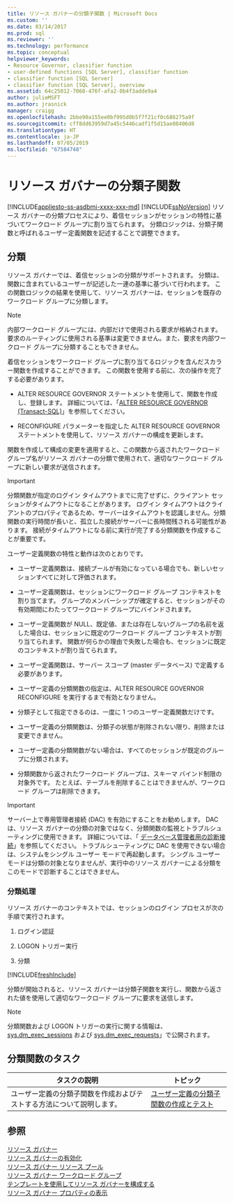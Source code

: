 ```yaml
---
title: リソース ガバナーの分類子関数 | Microsoft Docs
ms.custom: ''
ms.date: 03/14/2017
ms.prod: sql
ms.reviewer: ''
ms.technology: performance
ms.topic: conceptual
helpviewer_keywords:
- Resource Governor, classifier function
- user-defined functions [SQL Server], classifier function
- classifier function [SQL Server]
- classifier function [SQL Server], overview
ms.assetid: 64c25012-7068-476f-afa2-0b4f3adde9a4
author: julieMSFT
ms.author: jrasnick
manager: craigg
ms.openlocfilehash: 2bbe90a155ee0bf995d0b5f7f21cf0c686275a9f
ms.sourcegitcommit: cff8dd63959d7a45c5446cadf1f5d15ae08406d8
ms.translationtype: HT
ms.contentlocale: ja-JP
ms.lasthandoff: 07/05/2019
ms.locfileid: "67584748"
---
```

# <a name="resource-governor-classifier-function"></a>リソース ガバナーの分類子関数
[!INCLUDE[appliesto-ss-asdbmi-xxxx-xxx-md](../../includes/appliesto-ss-asdbmi-xxxx-xxx-md.md)]
  [!INCLUDE[ssNoVersion](../../includes/ssnoversion-md.md)] リソース ガバナーの分類プロセスにより、着信セッションがセッションの特性に基づいてワークロード グループに割り当てられます。 分類ロジックは、分類子関数と呼ばれるユーザー定義関数を記述することで調整できます。  
  
## <a name="classification"></a>分類  
 リソース ガバナーでは、着信セッションの分類がサポートされます。 分類は、関数に含まれているユーザーが記述した一連の基準に基づいて行われます。 この関数ロジックの結果を使用して、リソース ガバナーは、セッションを既存のワークロード グループに分類します。  
  
> [!NOTE]  
>  内部ワークロード グループには、内部だけで使用される要求が格納されます。 要求のルーティングに使用される基準は変更できません。また、要求を内部ワークロード グループに分類することもできません。  
  
 着信セッションをワークロード グループに割り当てるロジックを含んだスカラー関数を作成することができます。 この関数を使用する前に、次の操作を完了する必要があります。  
  
-   ALTER RESOURCE GOVERNOR ステートメントを使用して、関数を作成し、登録します。 詳細については、「[ALTER RESOURCE GOVERNOR &#40;Transact-SQL&#41;](../../t-sql/statements/alter-resource-governor-transact-sql.md)」を参照してください。  
  
-   RECONFIGURE パラメーターを指定した ALTER RESOURCE GOVERNOR ステートメントを使用して、リソース ガバナーの構成を更新します。  
  
 関数を作成して構成の変更を適用すると、この関数から返されたワークロード グループ名がリソース ガバナーの分類で使用されて、適切なワークロード グループに新しい要求が送信されます。  
  
> [!IMPORTANT]  
>  分類関数が指定のログイン タイムアウトまでに完了せずに、クライアント セッションがタイムアウトになることがあります。 ログイン タイムアウトはクライアントのプロパティであるため、サーバーはタイムアウトを認識しません。分類関数の実行時間が長いと、孤立した接続がサーバーに長時間残される可能性があります。 接続がタイムアウトになる前に実行が完了する分類関数を作成することが重要です。  
  
 ユーザー定義関数の特性と動作は次のとおりです。  
  
-   ユーザー定義関数は、接続プールが有効になっている場合でも、新しいセッションすべてに対して評価されます。  
  
-   ユーザー定義関数は、セッションにワークロード グループ コンテキストを割り当てます。 グループのメンバーシップが確定すると、セッションがその有効期間にわたってワークロード グループにバインドされます。  
  
-   ユーザー定義関数が NULL、既定値、または存在しないグループの名前を返した場合は、セッションに既定のワークロード グループ コンテキストが割り当てられます。 関数が何らかの理由で失敗した場合も、セッションに既定のコンテキストが割り当てられます。  
  
-   ユーザー定義関数は、サーバー スコープ (master データベース) で定義する必要があります。  
  
-   ユーザー定義の分類関数の指定は、ALTER RESOURCE GOVERNOR RECONFIGURE を実行するまで有効となりません。  
  
-   分類子として指定できるのは、一度に 1 つのユーザー定義関数だけです。  
  
-   ユーザー定義の分類関数は、分類子の状態が削除されない限り、削除または変更できません。  
  
-   ユーザー定義の分類関数がない場合は、すべてのセッションが既定のグループに分類されます。  
  
-   分類関数から返されたワークロード グループは、スキーマ バインド制限の対象外です。 たとえば、テーブルを削除することはできませんが、ワークロード グループは削除できます。  
  
> [!IMPORTANT]  
>  サーバー上で専用管理者接続 (DAC) を有効にすることをお勧めします。 DAC は、リソース ガバナーの分類の対象ではなく、分類関数の監視とトラブルシューティングに使用できます。 詳細については、「 [データベース管理者用の診断接続](../../database-engine/configure-windows/diagnostic-connection-for-database-administrators.md)」を参照してください。 トラブルシューティングに DAC を使用できない場合は、システムをシングル ユーザー モードで再起動します。 シングル ユーザー モードは分類の対象となりませんが、実行中のリソース ガバナーによる分類をこのモードで診断することはできません。  
  
### <a name="classification-process"></a>分類処理  
 リソース ガバナーのコンテキストでは、セッションのログイン プロセスが次の手順で実行されます。  
  
1.  ログイン認証  
  
2.  LOGON トリガー実行  
  
3.  分類  

[!INCLUDE[freshInclude](../../includes/paragraph-content/fresh-note-steps-feedback.md)]

 分類が開始されると、リソース ガバナーは分類子関数を実行し、関数から返された値を使用して適切なワークロード グループに要求を送信します。  
  
> [!NOTE]  
>  分類関数および LOGON トリガーの実行に関する情報は、 [sys.dm_exec_sessions](../../relational-databases/system-dynamic-management-views/sys-dm-exec-sessions-transact-sql.md) および [sys.dm_exec_requests](../../relational-databases/system-dynamic-management-views/sys-dm-exec-requests-transact-sql.md)」で公開されます。  
  
## <a name="classification-function-tasks"></a>分類関数のタスク  
  
|タスクの説明|トピック|  
|----------------------|-----------|  
|ユーザー定義の分類子関数を作成およびテストする方法について説明します。|[ユーザー定義の分類子関数の作成とテスト](../../relational-databases/resource-governor/create-and-test-a-classifier-user-defined-function.md)|  
  
## <a name="see-also"></a>参照  
 [リソース ガバナー](../../relational-databases/resource-governor/resource-governor.md)   
 [リソース ガバナーの有効化](../../relational-databases/resource-governor/enable-resource-governor.md)   
 [リソース ガバナー リソース プール](../../relational-databases/resource-governor/resource-governor-resource-pool.md)   
 [リソース ガバナー ワークロード グループ](../../relational-databases/resource-governor/resource-governor-workload-group.md)   
 [テンプレートを使用してリソース ガバナーを構成する](../../relational-databases/resource-governor/configure-resource-governor-using-a-template.md)   
 [リソース ガバナー プロパティの表示](../../relational-databases/resource-governor/view-resource-governor-properties.md)  
  
  
